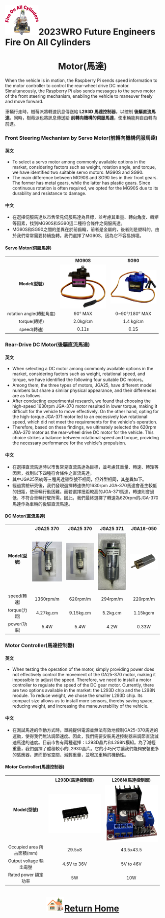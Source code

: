 ![LOGO](../../other/img/logo.png)2023WRO Future Engineers Fire On All Cylinders  
====
# <div align="center">Motor(馬達)</div> 

When the vehicle is in motion, the Raspberry Pi sends speed information to the motor controller to control the rear-wheel drive DC motor. Simultaneously, the Raspberry Pi also sends messages to the servo motor of the front steering mechanism, enabling the vehicle to maneuver freely and move forward.

車輛行走時，樹莓派將轉速訊息傳送給 __L293D 馬達控制器__，以控制 __後驅直流馬達__。同時，樹莓派也將訊息傳送給 __前轉向機構的伺服馬達__，使車輛能夠自由轉向前進。

### Front Steering Mechanism by Servo Motor(前轉向機構伺服馬達)
#### 英文
- To select a servo motor among commonly available options in the market, considering factors such as weight, rotation angle, and torque, we have identified two suitable servo motors: MG90S and SG90.
- The main difference between MG90S and SG90 lies in their front gears. The former has metal gears, while the latter has plastic gears. Since continuous rotation is often required, we opted for the MG90S due to its durability and resistance to damage.

#### 中文

- 在選擇伺服馬達以市售常見伺服馬達為目標，並考慮其重量、轉向角度、轉矩等因素，找到MG90S和SG90這二種符合條件之伺服馬達。
- MG90S和SG90之間的差異在於前齒輪，前者是金屬的，後者則是塑料的。由於我們常常需要持續旋轉，我們選擇了MG90S，因為它不容易損壞。 
#### Servo Motor(伺服馬達)
<div align="center">
<table>
<tr align="center">
<th rowspan="2" >Model(型號)</th>
<th>MG90S</th>
<th>SG90</th>
</tr>
<tr align="center">
<td><img src="./img/MG90S.png" width = "150" height = "" alt="MG90S" align=center /></td>
<td> <img src="./img/SG90.png" width = "150" height = "" alt="SG90" align=center /></td>
</tr>
<tr align="center">
<td>rotation angle(轉動角度)</td>
<td>90° MAX</td>
<td>0~90°/180° MAX</td>
</tr>
<tr align="center">
<td>torque(轉矩)</td>
<td>2.0kg/cm</td>
<td>1.4 kg/cm</td>
</tr>
<tr align="center">
<td>speed(轉速)</td>
<td>0.11s</td>
<td>0.1S</td>
</tr>
</table>
</div>

### Rear-Drive DC Motor(後驅直流馬達)
#### 英文
- When selecting a DC motor among commonly available options in the market, considering factors such as weight, rotational speed, and torque, we have identified the following four suitable DC motors。
- Among them, the three types of motors, JGA25, have different model numbers but share a similar physical appearance, and their differences are as follows.
- After conducting experimental research, we found that choosing the high-speed 1630rpm JGA-370 motor resulted in lower torque, making it difficult for the vehicle to move effectively. On the other hand, opting for the high-torque JGA-371 motor led to an excessively low rotational speed, which did not meet the requirements for the vehicle's operation.
- Therefore, based on these findings, we ultimately selected the 620rpm JGA-370 motor as the rear-wheel drive DC motor for the vehicle. This choice strikes a balance between rotational speed and torque, providing the necessary performance for the vehicle's propulsion.

#### 中文
- 在選擇直流馬達時以市售常見直流馬逹為目標，並考慮其重量、轉速、轉矩等因素，找到以下四種符合條件之直流馬達。
- 其中JGA25系統等三種馬達雖型號不相同，但外型相同，其差異如下。
- 經過實驗研究後，我們發現選擇轉速快的1630rpm JGA-370馬達會產生較低的扭距，使車輛行動困難。而若選擇扭距較高的JGA-371馬達，轉速則會過低，不符合車輛行駛所需。因此，我們最終選擇了轉速為620rpm的JGA-370馬達作為車輛的後驅直流馬達。

#### DC Motor(直流馬達)
<div align="center"><table><tr align="center">
<th rowspan="2" >Model(型號)</th>
<th >JGA25 370</th>
<th >JGA25 370</th>
<th >JGA25 371</th>
<th >JGA16-050</th>
</tr>
<tr align="center">
<td ><img src="./img/JGA25-370_1360RPM.JPG" width = "150" alt="JGA25-370_1360RPM" /></td>
<td ><img src="./img/JGA25-370_620RPM.JPG" width = "150" alt="JGA25-370_620RPM" /></td>
<td ><img src="./img/JGA25-371_1_34.JPG" width = "150" alt="JGA25-371M" /></td>
<td ><img src="./img/JGA16-050.png" width = "150" alt="JGA16-050" /></td>
</tr>
<tr align="center">
<td >speed(轉速)</td>
<td >1360rpm/m</td>
<td >620rpm/m</td>
<td >294rpm/m</td>
<td >220rpm/m</td>
</tr>
<tr align="center"><td>torque(力距)</td><td>4.27kg.cm</td><td>9.15kg.cm</td><td>5.2kg.cm</td><td>1.15kgcm</td></tr><tr align="center">
<td>power(功率)</td><td>5.4W</td><td>5.4W</td><td>4.2W</td><td>0.33W</td>
</tr>
</table>
</div>

### Motor Controller(馬達控制器)
#### 英文
- When testing the operation of the motor, simply providing power does not effectively control the movement of the GA25-370 motor, making it impossible to adjust the speed. Therefore, we need to install a motor controller to regulate the speed of the DC gear motor. Currently, there are two options available in the market: the L293D chip and the L298N module. To reduce weight, we chose the smaller L293D chip. Its compact size allows us to install more sensors, thereby saving space, reducing weight, and increasing the maneuverability of the vehicle.
#### 中文
- 在測試馬達的作動方式時，單純提供電源並無法有效地控制GA25-370馬達的運動，使得我們無法調節速度。因此，我們需要安裝馬達控制器來調節直流減速馬達的速度。目前市售有兩種選擇：L293D晶片和L298N模組。為了減輕重量，我們選擇了體積較小的L293D晶片。它的小巧尺寸讓我們能夠安裝更多的感應器，進而節省空間、減輕重量，並增加車輛的機動性。

#### Motor Controller(馬達控制器)
<div align="center">
<table>
<tr align="center" >
<th rowspan="2">Model(型號)</th>
<th>L293D(馬達控制器)</th>
<th>L298N(馬達控制器)</th>
</tr>
<tr align="center">
<td> <img src="./img/l293d.png" width = "300"  alt="l293d" align=center /></td>
<td ><img src="./img/L298N.png" width = "300"  alt="l298n" align=center /></td>
</tr>
<tr align="center">
<td>Occupied area 所占面積(mm)</td>
<td>29.5x8</td>
<td>43.5x43.5</td>
</tr>
<tr align="center">
<td>Output voltage 輸出電壓</td>
<td>4.5V to 36V</td>
<td>5V to 46V</td>
</tr>
<tr align="center">
<td>Rated power 額定功率</td>
<td>5W</td>
<td>10W</td>
</tr>
</table>
</div>

# <div align="center">![HOME](../../other/img/Home.png)[Return Home](../../)</div>  
